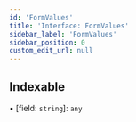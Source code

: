 ```yaml
---
id: 'FormValues'
title: 'Interface: FormValues'
sidebar_label: 'FormValues'
sidebar_position: 0
custom_edit_url: null
---
```


## Indexable

▪ [field: `string`]: `any`
